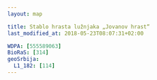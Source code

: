 ```yaml
---
layout: map

title: Stablo hrasta lužnjaka „Jovanov hrast“
last_modified_at: 2018-05-23T08:07:31+02:00

WDPA: [555589063]
BioRaS: [314]
geoSrbija:
  L1_182: [114]
---
```

